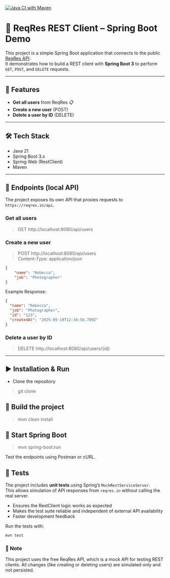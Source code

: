 [![Java CI with Maven](https://github.com/nina-bornemann/Reqres_in_RestClient_POST/actions/workflows/maven.yml/badge.svg)](https://github.com/nina-bornemann/Reqres_in_RestClient_POST/actions/workflows/maven.yml)

# 📡 ReqRes REST Client – Spring Boot Demo

This project is a simple Spring Boot application that connects to the public [ReqRes API](https://reqres.in/).  
It demonstrates how to build a REST client with **Spring Boot 3** to perform `GET`, `POST`, and `DELETE` requests.

---

## 🚀 Features

-  **Get all users** from ReqRes 📋
-  **Create a new user** (POST)
-  **Delete a user by ID** (DELETE)

---

## 🛠️ Tech Stack
- Java 21
- Spring Boot 3.x
- Spring Web (RestClient)
- Maven
 
---

## 🏁 Endpoints (local API)

The project exposes its own API that proxies requests to `https://reqres.in/api`.

### Get all users
> GET http://localhost:8080/api/users

### Create a new user
> POST http://localhost:8080/api/users  
Content-Type: application/json  
```json
{  
    "name": "Rebecca",  
    "job": "Photographer"  
}
``` 


Example Response:
```json
{
  "name": "Rebecca",
  "job": "Photographer",
  "id": "123",
  "createdAt": "2025-09-19T12:34:56.789Z"
}
```

### Delete a user by ID
> DELETE http://localhost:8080/api/users/{id}

--- 

## ▶️ Installation & Run
- Clone the repository
> git clone <repo-url>

## 🔧 Build the project
> mvn clean install

## 👢 Start Spring Boot
> mvn spring-boot:run

Test the endpoints using Postman or cURL.

## 🧪 Tests

The project includes **unit tests** using Spring’s `MockRestServiceServer`.  
This allows simulation of API responses from `reqres.in` without calling the real server.
- Ensures the RestClient logic works as expected
- Makes the test suite reliable and independent of external API availability
- Faster development feedback

Run the tests with:
```bash
mvn test
```

### 💬 Note
This project uses the free ReqRes API, which is a mock API for testing REST clients.
All changes (like creating or deleting users) are simulated only and not persisted.
